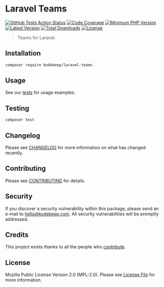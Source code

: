 # Laravel Teams

[![GitHub Tests Action Status](https://img.shields.io/github/workflow/status/kodekeep/laravel-teams/run-tests?label=tests)](https://github.com/kodekeep/laravel-teams/actions?query=workflow%3Arun-tests+branch%3Amaster)
[![Code Coverage](https://badgen.net/codecov/c/github/kodekeep/laravel-teams)](https://codecov.io/gh/kodekeep/laravel-teams)
[![Minimum PHP Version](https://badgen.net/packagist/php/kodekeep/laravel-teams)](https://packagist.org/packages/kodekeep/laravel-teams)
[![Latest Version](https://badgen.net/packagist/v/kodekeep/laravel-teams)](https://packagist.org/packages/kodekeep/laravel-teams)
[![Total Downloads](https://badgen.net/packagist/dt/kodekeep/laravel-teams)](https://packagist.org/packages/kodekeep/laravel-teams)
[![License](https://badgen.net/packagist/license/kodekeep/laravel-teams)](https://packagist.org/packages/kodekeep/laravel-teams)

> Teams for Laravel.

## Installation

```bash
composer require kodekeep/laravel-teams
```

## Usage

See our [tests](https://github.com/kodekeep/laravel-teams/tree/master/tests/Unit) for usage examples.

## Testing

``` bash
composer test
```

## Changelog

Please see [CHANGELOG](CHANGELOG.md) for more information on what has changed recently.

## Contributing

Please see [CONTRIBUTING](CONTRIBUTING.md) for details.

## Security

If you discover a security vulnerability within this package, please send an e-mail to hello@kodekeep.com. All security vulnerabilities will be promptly addressed.

## Credits

This project exists thanks to all the people who [contribute](../../contributors).

## License

Mozilla Public License Version 2.0 (MPL-2.0). Please see [License File](LICENSE.md) for more information.
